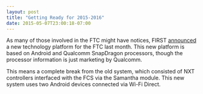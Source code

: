 ```yaml
---
layout: post
title: "Getting Ready for 2015-2016"
date: 2015-05-07T23:00:18-07:00
---
```


As many of those involved in the FTC might have notices, FIRST [announced][1] a
new technology platform for the FTC last month. This new platform is based on
Android and Qualcomm SnapDragon processors, though the processor information
is just marketing by Qualcomm.

This means a complete break from the old system, which consisted of NXT
controllers interfaced with the FCS via the Samantha module. This new system
uses two Android devices connected via Wi-Fi Direct.

[1]: http://firsttechchallenge.blogspot.com/2015/03/ftc-tech-talk-new-platform.html
